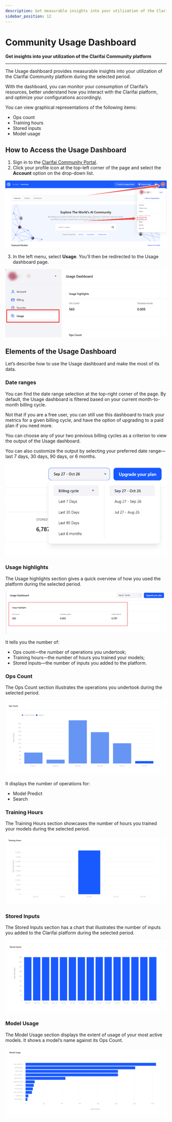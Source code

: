 ```yaml
---
description: Get measurable insights into your utilization of the Clarifai Community platform
sidebar_position: 12
---
```


# Community Usage Dashboard

**Get insights into your utilization of the Clarifai Community platform**

<hr />

The Usage dashboard provides measurable insights into your utilization of the Clarifai Community platform during the selected period.

With the dashboard, you can monitor your consumption of Clarifai’s resources, better understand how you interact with the Clarifai platform, and optimize your configurations accordingly. 

You can view graphical representations of the following items:

- Ops count
- Training hours
- Stored inputs
- Model usage

## How to Access the Usage Dashboard

1. Sign in to the [Clarifai Community Portal](https://clarifai.com/explore).
2. Click your profile icon at the top-left corner of the page and select the **Account** option on the drop-down list.

![Access the usage dashboard](/img/community/usage_dashboard/access_usage_dashboard.png)

3. In the left menu, select **Usage**. You’ll then be redirected to the Usage dashboard page. 

![Usage dashboard page](/img/community/usage_dashboard/usage_dashboard_page.png)

## Elements of the Usage Dashboard

Let’s describe how to use the Usage dashboard and make the most of its data. 

### Date ranges

You can find the date range selection at the top-right corner of the page. By default, the Usage dashboard is filtered based on your current month-to-month billing cycle. 

Not that if you are a free user, you can still use this dashboard to track your metrics for a given billing cycle, and have the option of upgrading to a paid plan if you need more.

You can choose any of your two previous billing cycles as a criterion to view the output of the Usage dashboard. 

You can also customize the output by selecting your preferred date range—last 7 days, 30 days, 90 days, or 6 months. 

![Date range](/img/community/usage_dashboard/date_range.png)

### Usage highlights

The Usage highlights section gives a quick overview of how you used the platform during the selected period.

![Usage highlights](/img/community/usage_dashboard/usage_highlights.png)

It tells you the number of:

- Ops count—the number of operations you undertook;
- Training hours—the number of hours you trained your models;
- Stored inputs—the number of inputs you added to the platform.

### Ops Count

The Ops Count section illustrates the operations you undertook during the selected period.

![Ops count](/img/community/usage_dashboard/ops_count.png)

It displays the number of operations for:

- Model Predict
- Search

### Training Hours

The Training Hours section showcases the number of hours you trained your models during the selected period.

![Training hours](/img/community/usage_dashboard/training_hours.png)

### Stored Inputs

The Stored Inputs section has a chart that illustrates the number of inputs you added to the Clarifai platform during the selected period.

![Stored inputs](/img/community/usage_dashboard/stored_inputs.png)

### Model Usage

The Model Usage section displays the extent of usage of your most active models. It shows a model’s name against its Ops Count.

![Model usage](/img/community/usage_dashboard/model_usage.png)
